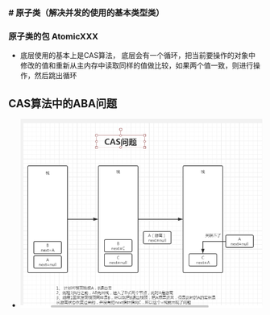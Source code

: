 ### \# 原子类（解决并发的使用的基本类型类）

### 原子类的包 AtomicXXX

* 底层使用的基本上是CAS算法， 底层会有一个循环，把当前要操作的对象中修改的值和重新从主内存中读取同样的值做比较，如果两个值一致，则进行操作，然后跳出循环

## CAS算法中的ABA问题

* ![](/assets/image-20191026105912283.png "image-20191026105912283")



